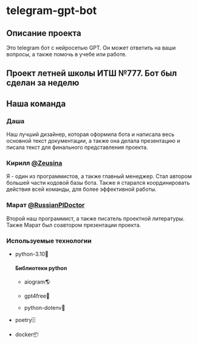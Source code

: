 <div>
   <h1>telegram-gpt-bot</h1>
   <div id="description">
      <h2>Описание проекта</h2>
      <p>Это telegram бот с нейросетью GPT. Он может ответить на ваши вопросы, а также помочь в учебе или работе.</p>
   </div>
   <div id="info">
      <h2>Проект летней школы ИТШ №777. Бот был сделан за неделю</h2>
   </div>
   <div>
      <h2>Наша команда</h2>
      <div id="comand_dasha">
         <h3>Даша</h3>
         <p>
            Наш лучший дизайнер, которая оформила бота и написала весь основной текст документации,
            а также она делала презентацию и писала текст для финального представления проекта.
         </p>
      </div>
      <div id="comand_kirill">
         <h3>Кирилл <a href="https://github.com/Zeusina">@Zeusina</a></h3>
         <p>
            Я - один из программистов, а также главный менеджер. Стал автором большей части кодовой базы бота. 
            Также я старался координировать действия всей команды, для более эффективной работы.
         </p>
      </div>
      <div id="comand_marat">
         <h3>Марат <a href="https://github.com/RussianPlDoctor">@RussianPlDoctor</a></h3>
         <p>
            Второй наш программист, а также писатель проектной литературы. 
            Также Марат был соавтором презентации проекта.
         </p>
      </div>

   </div>
   <div id="used_techs">
      <h3>Используемые технологии</h3>
      <ul>
         <li>
            <p>python-3.10🐍</p>
            <p>
            <h4>Библиотеки python</h4>
            </p>
            <ul>
               <li>
                  <p>aiogram🌎</p>
               </li>
               <li>
                  <p>gpt4free🤖</p>
               </li>
               <li>
                  <p>python-dotenv📝</p>
               </li>
            </ul>
         </li>
         <li>
            <p>poetry🗄️</p>
         </li>
         <li>
            <p>docker📦</p>
         </li>
      </ul>
   </div>
</div>
